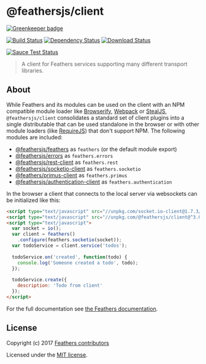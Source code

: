 # @feathersjs/client

[![Greenkeeper badge](https://badges.greenkeeper.io/feathersjs/client.svg)](https://greenkeeper.io/)

[![Build Status](https://travis-ci.org/feathersjs/client.png?branch=master)](https://travis-ci.org/feathersjs/client)
[![Dependency Status](https://img.shields.io/david/feathersjs/client.svg?style=flat-square)](https://david-dm.org/feathersjs/client)
[![Download Status](https://img.shields.io/npm/dm/@feathersjs/client.svg?style=flat-square)](https://www.npmjs.com/package/@feathersjs/client)

[![Sauce Test Status](https://saucelabs.com/browser-matrix/feathersjs.svg)](https://saucelabs.com/u/feathersjs)

> A client for Feathers services supporting many different transport libraries.

## About

While Feathers and its modules can be used on the client with an NPM compatible module loader like [Browserify](http://browserify.org/), [Webpack](https://webpack.github.io/) or [StealJS](http://stealjs.com), `@feathersjs/client` consolidates a standard set of client plugins into a single distributable that can be used standalone in the browser or with other module loaders (like [RequireJS](http://requirejs.org/)) that don't support NPM. The following modules are included:

- [@feathersjs/feathers](https://github.com/feathersjs/feathers) as `feathers` (or the default module export)
- [@feathersjs/errors](https://github.com/feathersjs/errors) as `feathers.errors`
- [@feathersjs/rest-client](https://github.com/feathersjs/rest-client) as `feathers.rest`
- [@feathersjs/socketio-client](https://github.com/feathersjs/socketio-client) as `feathers.socketio`
- [@feathers/primus-client](https://github.com/feathersjs/primus-client) as `feathers.primus`
- [@feathersjs/authentication-client](https://github.com/feathersjs/authentication-client) as `feathers.authentication`

In the browser a client that connects to the local server via websockets can be initialized like this:

```html
<script type="text/javascript" src="//unpkg.com/socket.io-client@1.7.3/dist/socket.io.js"></script>
<script type="text/javascript" src="//unpkg.com/@feathersjs/client@^3.0.0/dist/feathers.js"></script>
<script type="text/javascript">
  var socket = io();
  var client = feathers()
    .configure(feathers.socketio(socket));
  var todoService = client.service('todos');
  
  todoService.on('created', function(todo) {
    console.log('Someone created a todo', todo);
  });
  
  todoService.create({
    description: 'Todo from client'
  });
</script>
```

For the full documentation see [the Feathers documentation](http://docs.feathersjs.com/clients/feathers.html).

## License

Copyright (c) 2017 [Feathers contributors](https://github.com/feathersjs/client/graphs/contributors)

Licensed under the [MIT license](LICENSE).
